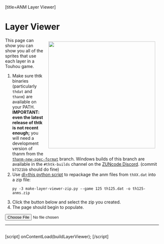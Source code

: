 [title=ANM Layer Viewer]
# Layer Viewer

<!-- FIXME: should really be trying to make use of 'figure' elements and try to make the styling responsive -->
<img height="350" style="border: solid 2px white; float: right; margin: 10px;" src="content/anm/img/layer-viewer-example.png">

This page can show you can show you all of the sprites that use each layer in a Touhou game.

1. Make sure thtk binaries (particularly `thdat` and `thanm`) are available on your PATH. **IMPORTANT: even the latest release of thtk is not recent enough;** you will need a development version of thanm from the [`thanm-new-spec-format`](https://github.com/thpatch/thtk/tree/thanm-new-spec-format) branch.  Windows builds of this branch are available in the `#thtk-builds` channel on the [ZUNcode Discord](https://discord.gg/fvPJvHJ). (commit `b7321bb` should do fine)
2. Use [dl=this python script](content/anm/make-layer-viewer-zip.py) to repackage the anm files from `thXX.dat` into a zip file:
   ```
   py -3 make-layer-viewer-zip.py --game 125 th125.dat -o th125-anms.zip
   ```
3. Click the button below and select the zip you created.
4. The page should begin to populate.

<input type='file' id='layer-viewer-file' accept='.zip'>

<hr style="clear:both;"/>

<h2 id='layer-viewer-status'></h2>

<div id='layer-viewer-error' class='error-box' style='display: none;'></div>

<div id='layer-viewer-output'></div>

[script]
onContentLoad(buildLayerViewer);
[/script]
